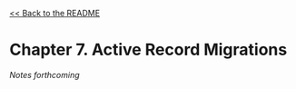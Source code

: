 [&lt;&lt; Back to the README](README.md)

# Chapter 7. Active Record Migrations

*Notes forthcoming*